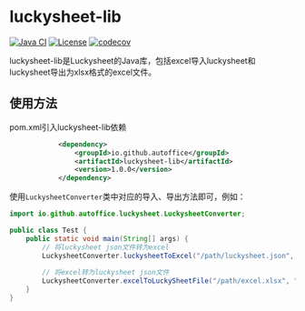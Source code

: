 luckysheet-lib
======================
[![Java CI](https://github.com/autoffice/luckysheet-lib/actions/workflows/ci.yml/badge.svg)](https://github.com/autoffice/luckysheet-lib/actions/workflows/ci.yml)
[![License](http://img.shields.io/:license-apache-brightgreen.svg)](http://www.apache.org/licenses/LICENSE-2.0.html)
[![codecov](https://codecov.io/gh/autoffice/luckysheet-lib/graph/badge.svg?token=DP021D9LUG)](https://codecov.io/gh/autoffice/luckysheet-lib)

luckysheet-lib是Luckysheet的Java库，包括excel导入luckysheet和luckysheet导出为xlsx格式的excel文件。

## 使用方法
pom.xml引入luckysheet-lib依赖
```xml
            <dependency>
                <groupId>io.github.autoffice</groupId>
                <artifactId>luckysheet-lib</artifactId>
                <version>1.0.0</version>
            </dependency>
```

使用`LuckysheetConverter`类中对应的导入、导出方法即可，例如：
```java
import io.github.autoffice.luckysheet.LuckysheetConverter;

public class Test {
    public static void main(String[] args) {
        // 将luckysheet json文件转为excel
        LuckysheetConverter.luckysheetToExcel("/path/luckysheet.json", "/path/excel.xlsx");
        
        // 将excel转为luckysheet json文件 
        LuckysheetConverter.excelToLuckySheetFile("/path/excel.xlsx", "/path/luckysheet.json");
    }
}
```